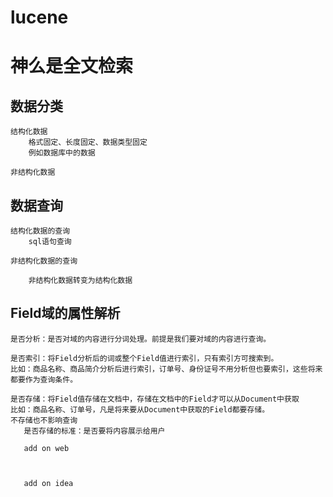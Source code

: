# lucene 
# 神么是全文检索

## 数据分类

    结构化数据
        格式固定、长度固定、数据类型固定
        例如数据库中的数据
        
    非结构化数据
    
##  数据查询
    
    结构化数据的查询
        sql语句查询
        
    非结构化数据的查询
        
        非结构化数据转变为结构化数据
        
        
## Field域的属性解析

    是否分析：是否对域的内容进行分词处理。前提是我们要对域的内容进行查询。
    
    是否索引：将Field分析后的词或整个Field值进行索引，只有索引方可搜索到。
    比如：商品名称、商品简介分析后进行索引，订单号、身份证号不用分析但也要索引，这些将来都要作为查询条件。
    
    是否存储：将Field值存储在文档中，存储在文档中的Field才可以从Document中获取
    比如：商品名称、订单号，凡是将来要从Document中获取的Field都要存储。
    不存储也不影响查询
       是否存储的标准：是否要将内容展示给用户
       
       add on web


       
       add on idea